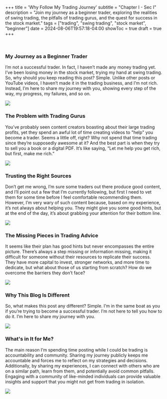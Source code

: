+++
title = 'Why Follow My Trading Journey'
subtitle = "Chapter I - Sec I"
description = "Join my journey as a beginner trader, exploring the realities of swing trading, the pitfalls of trading gurus, and the quest for success in the stock market."
tags = ["trading", "swing trading", "stock market", "beginner"]
date = 2024-08-06T19:57:18-04:00
showToc = true
draft = true
+++

&nbsp;
&nbsp;

### My Journey as a Beginner Trader

I’m not a successful trader. In fact, I haven’t made any money trading yet. I’ve been losing money in the stock market, trying my hand at swing trading. So, why should you keep reading this post? Simple. Unlike other posts or YouTube videos, I haven’t made it in the trading business, and I’m not rich. Instead, I’m here to share my journey with you, showing every step of the way, my progress, my failures, and so on.

![](/trading_blog_app/images/my_journey_as_a_beginner_trader/sample.png)

### The Problem with Trading Gurus

You’ve probably seen content creators boasting about their large trading profits, yet they spend an awful lot of time creating videos to "help" you become a trader. Seems a little off, right? Why not spend that time trading since they’re supposedly awesome at it? And the best part is when they try to sell you a book or a digital PDF. It’s like saying, “Let me help you get rich, but first, make me rich.”

![](/trading_blog_app/images/the_problem_with_trading_gurus/sample.png)

### Trusting the Right Sources

Don’t get me wrong, I’m sure some traders out there produce good content, and I’ll point out a few that I’m currently following, but first I need to vet them for some time before I feel comfortable recommending them. However, I’m very wary of such content because, based on my experience, it’s not always about helping you. They might give you some good hints, but at the end of the day, it’s about grabbing your attention for their bottom line.

![](/trading_blog_app/images/trusting_the_right_sources/sample.png)

### The Missing Pieces in Trading Advice

It seems like their plan has good hints but never encompasses the entire picture. There’s always a step missing or information missing, making it difficult for someone without their resources to replicate their success. They have more capital to invest, stronger networks, and more time to dedicate, but what about those of us starting from scratch? How do we overcome the barriers they don’t face?

![](/trading_blog_app/images/the_missing_pieces_in_trading_advice/sample.png)

### Why This Blog Is Different

So, what makes this post any different? Simple. I’m in the same boat as you if you’re trying to become a successful trader. I’m not here to tell you how to do it. I’m here to share my journey with you.

![](/trading_blog_app/images/why_this_blog_is_different/sample.png)

### What's in It for Me?

The main reason I’m spending time posting while I could be trading is accountability and community. Sharing my journey publicly keeps me accountable and forces me to reflect on my strategies and decisions. Additionally, by sharing my experiences, I can connect with others who are on a similar path, learn from them, and potentially avoid common pitfalls. Engaging with a community of like-minded individuals can provide valuable insights and support that you might not get from trading in isolation.

![](/trading_blog_app/images/whats_in_it_for_me/sample.png)
